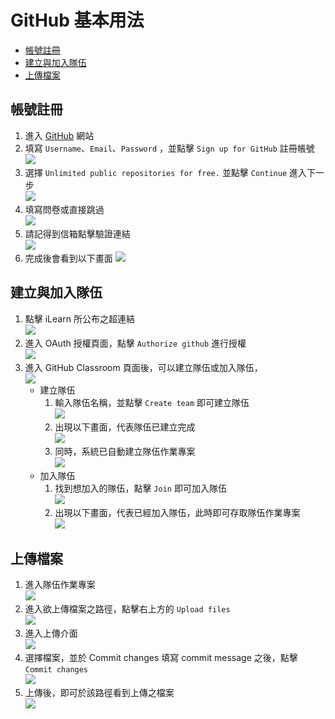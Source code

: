 # GitHub 基本用法
- [帳號註冊](#帳號註冊)
- [建立與加入隊伍](#建立與加入隊伍)
- [上傳檔案](#上傳檔案)

## 帳號註冊
1. 進入 [GitHub](https://github.com/) 網站
2. 填寫 `Username`、`Email`、`Password` ，並點擊 `Sign up for GitHub` 註冊帳號  
![](./img/GitHub/register_01.png)
3. 選擇 `Unlimited public repositories for free.` 並點擊 `Continue` 進入下一步  
![](./img/GitHub/register_02.png)
4. 填寫問卷或直接跳過  
![](./img/GitHub/register_03.png)
5. 請記得到信箱點擊驗證連結  
![](./img/GitHub/register_04.png)
6. 完成後會看到以下畫面
![](./img/GitHub/register_05.png)

## 建立與加入隊伍
1. 點擊 iLearn 所公布之超連結  
![](./img/GitHub/team_01.png)
2. 進入 OAuth 授權頁面，點擊 `Authorize github` 進行授權  
![](./img/GitHub/team_02.png)
3. 進入 GitHub Classroom 頁面後，可以建立隊伍或加入隊伍，  
![](./img/GitHub/team_03.png)
    - 建立隊伍
        1. 輸入隊伍名稱，並點擊 `Create team` 即可建立隊伍  
![](./img/GitHub/team_04.png)
        2. 出現以下畫面，代表隊伍已建立完成  
![](./img/GitHub/team_05.png)
        3. 同時，系統已自動建立隊伍作業專案  
![](./img/GitHub/team_06.png)
    - 加入隊伍
        1. 找到想加入的隊伍，點擊 `Join` 即可加入隊伍  
![](./img/GitHub/team_07.png)
        2. 出現以下畫面，代表已經加入隊伍，此時即可存取隊伍作業專案  
![](./img/GitHub/team_08.png)

## 上傳檔案
1. 進入隊伍作業專案  
![](./img/GitHub/upload_01.png)
2. 進入欲上傳檔案之路徑，點擊右上方的 `Upload files`  
![](./img/GitHub/upload_02.png)
3. 進入上傳介面  
![](./img/GitHub/upload_03.png)
4. 選擇檔案，並於 Commit changes 填寫 commit message 之後，點擊 `Commit changes`  
![](./img/GitHub/upload_04.png)
5. 上傳後，即可於該路徑看到上傳之檔案  
![](./img/GitHub/upload_05.png)
